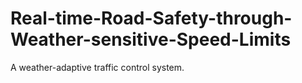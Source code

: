 # Real-time-Road-Safety-through-Weather-sensitive-Speed-Limits
A weather-adaptive traffic control system.
